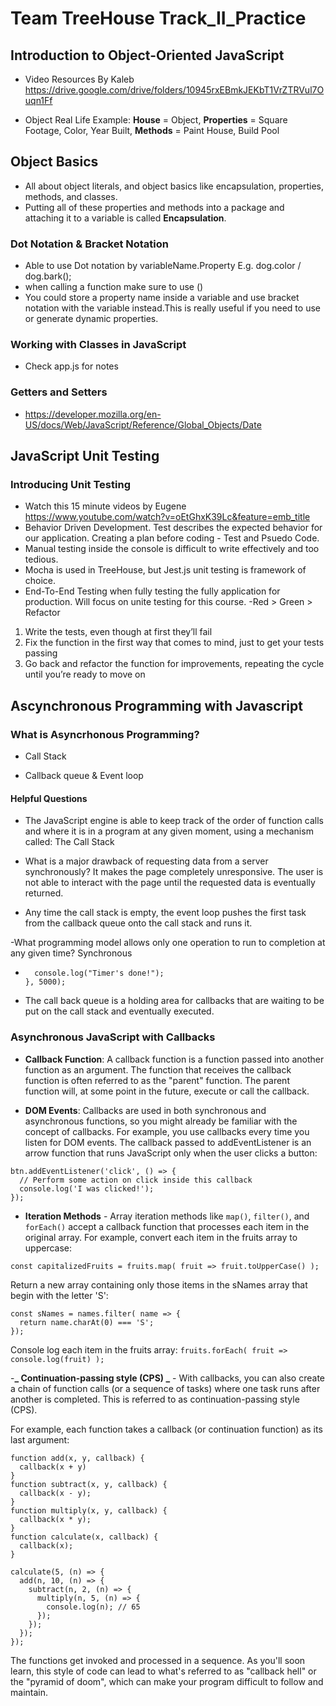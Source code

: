 # Team TreeHouse Track_II_Practice

## Introduction to Object-Oriented JavaScript

- Video Resources By Kaleb https://drive.google.com/drive/folders/10945rxEBmkJEKbT1VrZTRVul7Ouqn1Ff

- Object Real Life Example: **House** = Object, **Properties** = Square Footage, Color, Year Built, **Methods** = Paint House, Build Pool

## Object Basics

- All about object literals, and object basics like encapsulation, properties, methods, and classes.
- Putting all of these properties and methods into a package and attaching it to a variable is called **Encapsulation**.

### Dot Notation & Bracket Notation

- Able to use Dot notation by variableName.Property E.g. dog.color / dog.bark();
- when calling a function make sure to use ()
- You could store a property name inside a variable and use bracket notation with the variable instead.This is really useful if you need to use or generate dynamic properties.

### Working with Classes in JavaScript

- Check app.js for notes

### Getters and Setters

- https://developer.mozilla.org/en-US/docs/Web/JavaScript/Reference/Global_Objects/Date

## JavaScript Unit Testing

### Introducing Unit Testing

- Watch this 15 minute videos by Eugene https://www.youtube.com/watch?v=oEtGhxK39Lc&feature=emb_title
- Behavior Driven Development. Test describes the expected behavior for our application. Creating a plan before coding - Test and Psuedo Code.
- Manual testing inside the console is difficult to write effectively and too tedious.
- Mocha is used in TreeHouse, but Jest.js unit testing is framework of choice.
- End-To-End Testing when fully testing the fully application for production. Will focus on unite testing for this course.
  -Red > Green > Refactor

1. Write the tests, even though at first they’ll fail
2. Fix the function in the first way that comes to mind, just to get your tests passing
3. Go back and refactor the function for improvements, repeating the cycle until you’re ready to move on

## Ascynchronous Programming with Javascript

### What is Asyncrhonous Programming?

- Call Stack

- Callback queue & Event loop

#### Helpful Questions

- The JavaScript engine is able to keep track of the order of function calls and where it is in a program at any given moment, using a mechanism called: The Call Stack

- What is a major drawback of requesting data from a server synchronously? It makes the page completely unresponsive. The user is not able to interact with the page until the requested data is eventually returned.

- Any time the call stack is empty, the event loop pushes the first task from the callback queue onto the call stack and runs it.

-What programming model allows only one operation to run to completion at any given time? Synchronous

- ```setTimeout(() => {
    console.log("Timer's done!");
  }, 5000);
  ```

- The call back queue is a holding area for callbacks that are waiting to be put on the call stack and eventually executed.

### Asynchronous JavaScript with Callbacks

- **Callback Function**: A callback function is a function passed into another function as an argument. The function that receives the callback function is often referred to as the "parent" function. The parent function will, at some point in the future, execute or call the callback.

- **DOM Events**: Callbacks are used in both synchronous and asynchronous functions, so you might already be familiar with the concept of callbacks. For example, you use callbacks every time you listen for DOM events. The callback passed to addEventListener is an arrow function that runs JavaScript only when the user clicks a button:

```
btn.addEventListener('click', () => {
  // Perform some action on click inside this callback
  console.log('I was clicked!');
});
```

- **Iteration Methods** - Array iteration methods like `map()`, `filter()`, and `forEach()` accept a callback function that processes each item in the original array. For example, convert each item in the fruits array to uppercase:

`const capitalizedFruits = fruits.map( fruit => fruit.toUpperCase() );`

Return a new array containing only those items in the sNames array that begin with the letter 'S':

```
const sNames = names.filter( name => {
  return name.charAt(0) === 'S';
});
```

Console log each item in the fruits array: `fruits.forEach( fruit => console.log(fruit) );`

-**_ Continuation-passing style (CPS) _** - With callbacks, you can also create a chain of function calls (or a sequence of tasks) where one task runs after another is completed. This is referred to as continuation-passing style (CPS).

For example, each function takes a callback (or continuation function) as its last argument:

```
function add(x, y, callback) {
  callback(x + y)
}
function subtract(x, y, callback) {
  callback(x - y);
}
function multiply(x, y, callback) {
  callback(x * y);
}
function calculate(x, callback) {
  callback(x);
}

calculate(5, (n) => {
  add(n, 10, (n) => {
    subtract(n, 2, (n) => {
      multiply(n, 5, (n) => {
        console.log(n); // 65
      });
    });
  });
});
```

The functions get invoked and processed in a sequence. As you'll soon learn, this style of code can lead to what's referred to as "callback hell" or the "pyramid of doom", which can make your program difficult to follow and maintain.
